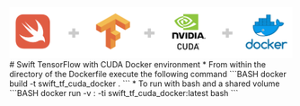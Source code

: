 <img src="images/logo.png" allign="center">  
# Swift TensorFlow with CUDA Docker environment
* From within the directory of the Dockerfile execute the following command  
```BASH
docker build -t swift_tf_cuda_docker .
```
* To run with bash and a shared volume
```BASH
docker run -v <host_path>:<container_path> -ti swift_tf_cuda_docker:latest bash
```